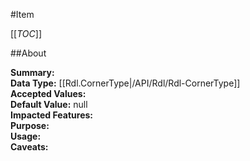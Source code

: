 #Item

[[_TOC_]]

##About

**Summary:**   
**Data Type:** [[Rdl.CornerType|/API/Rdl/Rdl-CornerType]]  
**Accepted Values:**   
**Default Value:** null  
**Impacted Features:**   
**Purpose:**   
**Usage:**   
**Caveats:**   

